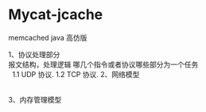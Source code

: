 # Mycat-jcache
memcached java 高仿版

1、协议处理部分 <br>
   报文结构，处理逻辑 哪几个指令或者协议哪些部分为一个任务 <br>
   1.1 UDP 协议.
   1.2 TCP 协议.
2、网络模型<br>  

3、内存管理模型<br>

